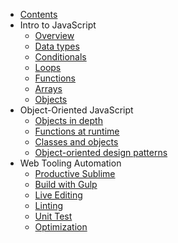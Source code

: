 * [Contents](README.md)
* Intro to JavaScript
  * [Overview](intro-to-javascript/01-javascript.md)
  * [Data types](intro-to-javascript/02-data-types.md)
  * [Conditionals](intro-to-javascript/03-conditionals.md)
  * [Loops](intro-to-javascript/04-loops.md)
  * [Functions](intro-to-javascript/05-functions.md)
  * [Arrays](intro-to-javascript/06-arrays.md)
  * [Objects](intro-to-javascript/07-objects.md)
* Object-Oriented JavaScript
  * [Objects in depth](object-oriented-javascript/01-objects-in-depth.md)
  * [Functions at runtime](object-oriented-javascript/02-functions-at-runtime.md)
  * [Classes and objects](object-oriented-javascript/03-classes-and-objects.md)
  * [Object-oriented design patterns](object-oriented-javascript/04-object-oriented-design-patterns.md)
* Web Tooling Automation
  * [Productive Sublime](web-tooling-automation/01-productive-sublime.md)
  * [Build with Gulp](web-tooling-automation/02-build-with-gulp.md)
  * [Live Editing](web-tooling-automation/03-live-editing.md)
  * [Linting](web-tooling-automation/04-linting.md)
  * [Unit Test](web-tooling-automation/05-unit-test.md)
  * [Optimization](web-tooling-automation/06-optimization.md)

